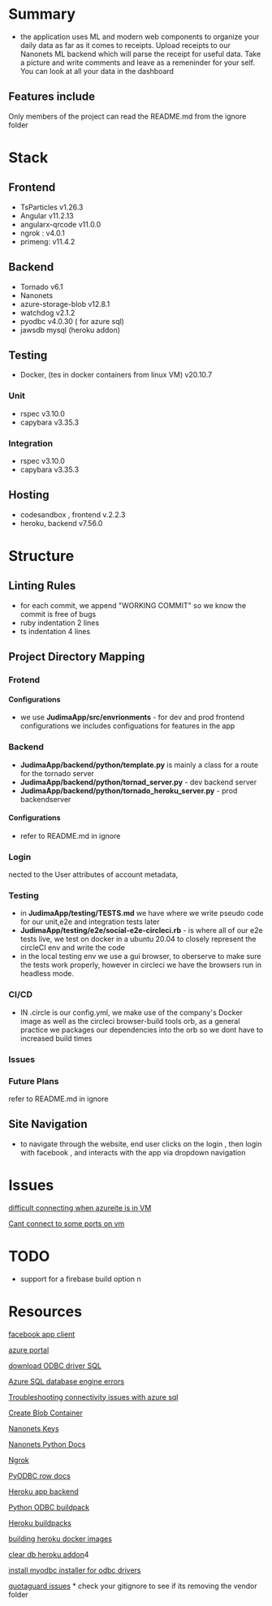 # Summary
* the application uses ML and modern web components to organize your daily data as far as it comes to receipts. Upload receipts to our Nanonets ML backend which will parse the receipt for useful data. Take a picture and write comments and leave as a remeninder for your self. You can look at all your data in the dashboard

## Features include 


Only members of the project can read the README.md from the ignore folder
# Stack 

## Frontend
* TsParticles v1.26.3
* Angular  v11.2.13
* angularx-qrcode v11.0.0
* ngrok : v4.0.1
* primeng: v11.4.2

## Backend
* Tornado v6.1
* Nanonets
* azure-storage-blob v12.8.1
* watchdog v2.1.2
* pyodbc v4.0.30 ( for azure sql)
* jawsdb mysql (heroku addon)

## Testing
* Docker, (tes in docker containers from linux VM) v20.10.7

### Unit
* rspec    v3.10.0
* capybara v3.35.3

### Integration
* rspec    v3.10.0
* capybara v3.35.3


## Hosting
* codesandbox , frontend v.2.2.3
* heroku, backend v7.56.0




# Structure

## Linting Rules
* for each commit, we append "WORKING COMMIT" so we know the commit is free of bugs
* ruby indentation 2 lines
* ts indentation 4 lines


## Project Directory Mapping

### Frotend
#### Configurations
* we use __JudimaApp/src/envrionments__ - for dev and prod frontend configurations we includes configuations for features in the app


### Backend
*  __JudimaApp/backend/python/template.py__ is mainly a class for a route for the tornado server 
*  __JudimaApp/backend/python/tornad_server.py__ - dev backend server
* __JudimaApp/backend/python/tornado_heroku_server.py__ - prod backendserver
#### Configurations
* refer to README.md in ignore

### Login
nected to the User attributes of account metadata, 

### Testing 
* in __JudimaApp/testing/TESTS.md__ we have  where we write pseudo code for our unit,e2e and integration tests later
* __JudimaApp/testing/e2e/social-e2e-circleci.rb__ - is where all of our e2e tests live, we test on docker in a ubuntu 20.04 to closely represent the circleCI env and write the code 
* in the local testing env we use a gui browser, to oberserve to  make sure the tests work properly, however in circleci we have the browsers run in headless mode. 

### CI/CD
* IN .circle is our config.yml, we make use of the company's Docker image as well as the circleci browser-build tools orb, as a general practice we packages our dependencies into the orb so we dont have to increased build times


### Issues

### Future Plans
refer to README.md in ignore


## Site Navigation

* to navigate through the website, end user clicks on the login , then login with facebook , and interacts with the app via dropdown navigation

# Issues 
[difficult connecting when azureite is in VM](https://docs.microsoft.com/en-us/answers/questions/437449/diffculty-connectiong-to-storage-emulator-via-rest.html)

[Cant connect to some ports on vm](https://www.virtualbox.org/ticket/20419#comment:4)
# TODO
* support for a firebase build option
n

# Resources


[facebook app client](https://developers.facebook.com/apps/749733915701523/settings/basic/)

[azure portal](https://portal.azure.com/#@shieldmousetower734outlook.onmicrosoft.com/resource/subscriptions/40e192c2-7e6e-4492-942e-9da21ef0fb36/resourcegroups/resourceGroup1/providers/Microsoft.Storage/storageAccounts/storageacctdemo624/containersList)

[download ODBC driver SQL](https://docs.microsoft.com/en-us/sql/connect/odbc/download-odbc-driver-for-sql-server?redirectedfrom=MSDN&view=sql-server-ver15)

[Azure SQL database engine errors](https://docs.microsoft.com/en-us/sql/relational-databases/errors-events/database-engine-events-and-errors?view=sql-server-ver15&viewFallbackFrom=sql-server-2017%3FWT.mc_id%3Dpid%3A13491%3Asid%3A32630429%2F)

[Troubleshooting connectivity issues with azure sql](https://docs.microsoft.com/en-us/azure/azure-sql/database/troubleshoot-common-errors-issues?WT.mc_id=Portal-Microsoft_Azure_Support)

[Create Blob Container](https://docs.microsoft.com/en-us/rest/api/storageservices/create-container)


[Nanonets Keys](https://app.nanonets.com/#/keys)

[Nanonets Python Docs](https://app.nanonets.com/documentation#operation/OCRModelLabelUrlsByModelIdPost)

[Ngrok](https://dashboard.ngrok.com/get-started/setup)

[PyODBC row docs](https://github.com/mkleehammer/pyodbc/wiki/Row)

[Heroku app backend](https://dashboard.heroku.com/apps/uploader-app212)

[Python ODBC buildpack](https://github.com/matt-bertoncello/python-pyodbc-buildpack)

[Heroku buildpacks](https://devcenter.heroku.com/articles/buildpacks)

[building heroku docker images](https://devcenter.heroku.com/articles/build-docker-images-heroku-yml#run-defining-the-processes-to-run)

[clear db heroku addon](https://devcenter.heroku.com/articles/cleardb#using-cleardb-with-python-django)4

[install myodbc installer for odbc drivers](https://dev.mysql.com/doc/connector-odbc/en/connector-odbc-installation-binary-unix-tarball.html)

[quotaguard issues](https://support.quotaguard.com/support/solutions/articles/12000077818-error-app-vendor-nss-wrapper-libnss-wrapper-so-from-ld-preload-cannot-be-preloaded)
    * check your gitignore to see if its removing the vendor folder




